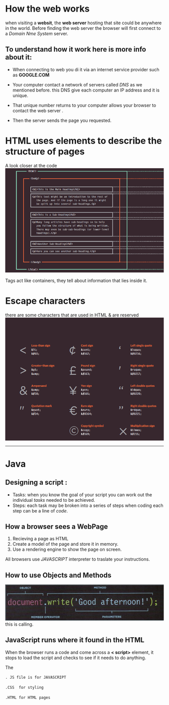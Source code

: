 # How the web works

when visiting a **websit**, the **web server** hosting that site could be anywhere in the world. Before finding  the web server the browser will first connect to a *Domain Nme System* server.

## To understand how it work here is more info about it:
* When connecting to web you di it via an internet service provider such as **GOOGLE.COM**

* Your computer contact a network of servers called *DNS* as we mentioned before. this DNS give each computer an IP address and it is unique.

* That unique number returns to your computer allows your browser to contact the web server .

* Then the server sends the page you requested.

# HTML uses elements to describe the structure of pages

A look closer at the code 
![code image](images/1.png)

Tags act like containers, they tell about information that lies inside it.

# Escape characters 

there are some characters that are used in HTML & are reserved 
![characters](images/2.png)

----------------

# Java

## Designing a script :

* Tasks:
when you know the goal of your script you can work out the individual *tasks* needed to be achieved.
* Steps: each task may be broken into a series of steps when coding each step can be a line of *code*.

## How a browser sees a WebPage
1. Recieving a page as HTML
1. Create a model of the page and store it in memory.
1. Use a rendering engine to show the page on screen.

All browsers use *JAVASCRIPT* interpreter to traslate your instructions.

## How to use Objects and Methods
![objects](images/3.png)
this is calling.

## JavaScript runs where it found in the HTML 

When the browser runs a code and come across a **< script>** element, it stops to load the script and checks to see if it needs to do anything.

The 

    . JS file is for JAVASCRIPT

    .CSS  for styling
     
    .HTML for HTML pages